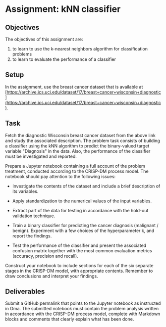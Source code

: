 # Assignment: kNN classifier

## Objectives

The objectives of this assignment are:
1.	to learn to use the k-nearest neighbors algorithm for classification problems 
2.	to learn to evaluate the performance of a classifier

## Setup

In the assignment, use the breast cancer dataset that is available at [https://archive.ics.uci.edu/dataset/17/breast+cancer+wisconsin+diagnostic](https://archive.ics.uci.edu/dataset/17/breast+cancer+wisconsin+diagnostic).

## Task

Fetch the diagnostic Wisconsin breast cancer dataset from the above link and study the associated description. The problem task consists of building a classifier using the kNN algorithm to predict the binary-valued target variable "Diagnosis" in the data. Also, the performance of the classifier must be investigated and reported.  

Prepare a Jupyter notebook containing a full account of the problem treatment, conducted according to the CRISP-DM process model. The notebook should pay attention to the following issues:

- Investigate the contents of the dataset and include a brief description of its variables.

- Apply standardization to the numerical values of the input variables.

- Extract part of the data for testing in accordance with the hold-out validation technique.

- Train a binary classifier for predicting the cancer diagnosis (malignant / benign). Experiment with a few choices of the hyperparameter k, and report the findings.

- Test the performance of the classifier and present the associated confusion matrix together with the most common evaluation metrics (accuracy, precision and recall).

Construct your notebook to include sections for each of the six separate stages in the CRISP-DM model, with appropriate contents. Remember to draw conclusions and interpret your findings.



## Deliverables

Submit a GitHub permalink that points to the Jupyter notebook as instructed in Oma. The submitted notebook must contain the problem analysis written in accordance with the CRISP-DM process model, complete with Markdown blocks and comments that clearly explain what has been done. 

